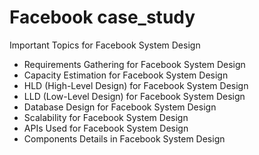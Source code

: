 # Facebook case_study
Important Topics for Facebook System Design

- Requirements Gathering for Facebook System Design
- Capacity Estimation for Facebook System Design
- HLD (High-Level Design) for Facebook System Design
- LLD (Low-Level Design) for Facebook System Design
- Database Design for Facebook System Design
- Scalability for Facebook System Design
- APIs Used for Facebook System Design
- Components Details in Facebook System Design